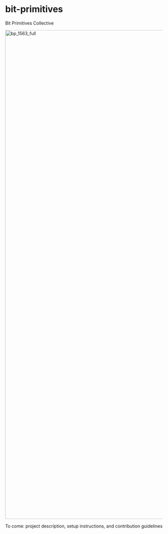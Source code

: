 # bit-primitives
Bit Primitives Collective

<img width="1563" height="1563" alt="bp_1563_full" src="https://github.com/user-attachments/assets/b700c895-fb63-45d5-9eef-5f554bb60e7a" />


To come:  project description, setup instructions, and contribution guidelines
